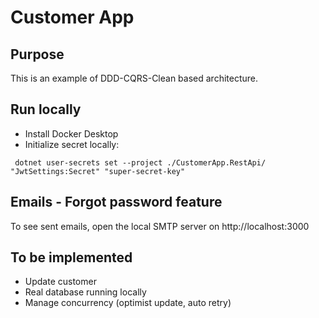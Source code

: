 ﻿# Customer App

## Purpose

This is an example of DDD-CQRS-Clean based architecture.

## Run locally

- Install Docker Desktop
- Initialize secret locally:
```
 dotnet user-secrets set --project ./CustomerApp.RestApi/ "JwtSettings:Secret" "super-secret-key"
```

## Emails - Forgot password feature

To see sent emails, open the local SMTP server on http://localhost:3000

## To be implemented

- Update customer
- Real database running locally
- Manage concurrency (optimist update, auto retry)